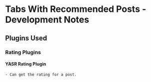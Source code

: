 # Tabs With Recommended Posts - Development Notes

## Plugins Used

### Rating Plugins

#### YASR Rating Plugin
	- Can get the rating for a post.
